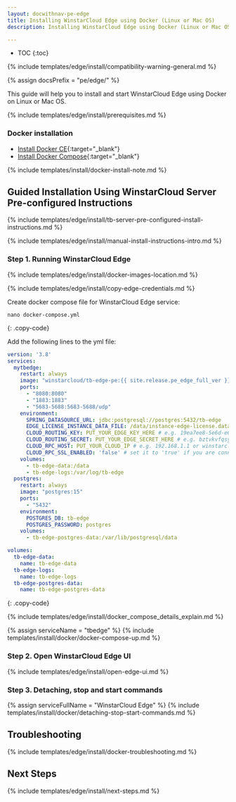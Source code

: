 ```yaml
---
layout: docwithnav-pe-edge
title: Installing WinstarCloud Edge using Docker (Linux or Mac OS)
description: Installing WinstarCloud Edge using Docker (Linux or Mac OS)

---
```


* TOC
{:toc}

{% include templates/edge/install/compatibility-warning-general.md %}

{% assign docsPrefix = "pe/edge/" %}

This guide will help you to install and start WinstarCloud Edge using Docker on Linux or Mac OS.

{% include templates/edge/install/prerequisites.md %}

### Docker installation

- [Install Docker CE](https://docs.docker.com/engine/install/){:target="_blank"}
- [Install Docker Compose](https://docs.docker.com/compose/install/){:target="_blank"}

{% include templates/install/docker-install-note.md %}

## Guided Installation Using WinstarCloud Server Pre-configured Instructions

{% include templates/edge/install/tb-server-pre-configured-install-instructions.md %}

{% include templates/edge/install/manual-install-instructions-intro.md %}

### Step 1. Running WinstarCloud Edge

{% include templates/edge/install/docker-images-location.md %}

{% include templates/edge/install/copy-edge-credentials.md %}

Create docker compose file for WinstarCloud Edge service:

```text
nano docker-compose.yml
```
{: .copy-code}

Add the following lines to the yml file:

```yml
version: '3.8'
services:
  mytbedge:
    restart: always
    image: "winstarcloud/tb-edge-pe:{{ site.release.pe_edge_full_ver }}"
    ports:
      - "8080:8080"
      - "1883:1883"
      - "5683-5688:5683-5688/udp"
    environment:
      SPRING_DATASOURCE_URL: jdbc:postgresql://postgres:5432/tb-edge
      EDGE_LICENSE_INSTANCE_DATA_FILE: /data/instance-edge-license.data
      CLOUD_ROUTING_KEY: PUT_YOUR_EDGE_KEY_HERE # e.g. 19ea7ee8-5e6d-e642-4f32-05440a529015
      CLOUD_ROUTING_SECRET: PUT_YOUR_EDGE_SECRET_HERE # e.g. bztvkvfqsye7omv9uxlp
      CLOUD_RPC_HOST: PUT_YOUR_CLOUD_IP # e.g. 192.168.1.1 or winstarcloud.cloud
      CLOUD_RPC_SSL_ENABLED: 'false' # set it to 'true' if you are connecting edge to winstarcloud.cloud 
    volumes:
      - tb-edge-data:/data
      - tb-edge-logs:/var/log/tb-edge
  postgres:
    restart: always
    image: "postgres:15"
    ports:
      - "5432"
    environment:
      POSTGRES_DB: tb-edge
      POSTGRES_PASSWORD: postgres
    volumes:
      - tb-edge-postgres-data:/var/lib/postgresql/data

volumes:
  tb-edge-data:
    name: tb-edge-data
  tb-edge-logs:
    name: tb-edge-logs
  tb-edge-postgres-data:
    name: tb-edge-postgres-data
```
{: .copy-code}

{% include templates/edge/install/docker_compose_details_explain.md %}

{% assign serviceName = "tbedge" %}
{% include templates/install/docker/docker-compose-up.md %}

### Step 2. Open WinstarCloud Edge UI

{% include templates/edge/install/open-edge-ui.md %}

### Step 3. Detaching, stop and start commands

{% assign serviceFullName = "WinstarCloud Edge" %}
{% include templates/install/docker/detaching-stop-start-commands.md %}

## Troubleshooting

{% include templates/edge/install/docker-troubleshooting.md %}

## Next Steps

{% include templates/edge/install/next-steps.md %}




